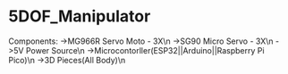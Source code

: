 # 5DOF_Manipulator

Components:
->MG966R Servo Moto - 3X\n
->SG90 Micro Servo - 3X\n
->5V Power Source\n
->Microcontorller(ESP32||Arduino||Raspberry Pi Pico)\n
->3D Pieces(All Body)\n
